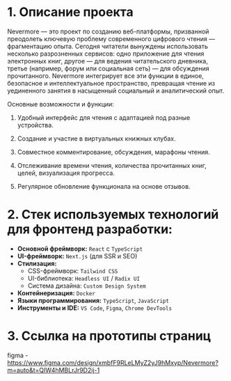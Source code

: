 # 1. Описание проекта 
Nevermore — это проект по созданию веб-платформы, призванной преодолеть ключевую проблему современного цифрового чтения — фрагментацию опыта. Сегодня читатели вынуждены использовать несколько разрозненных сервисов: одно приложение для чтения электронных книг, другое — для ведения читательского дневника, третье (например, форум или социальная сеть) — для обсуждения прочитанного. Nevermore интегрирует все эти функции в единое, безопасное и интеллектуальное пространство, превращая чтение из уединенного занятия в насыщенный социальный и аналитический опыт.

Основные возможности и функции:
 
1. Удобный интерфейс для чтения с адаптацией под разные устройства.

2. Создание и участие в виртуальных книжных клубах.

3. Совместное комментирование, обсуждения, марафоны чтения.

4. Отслеживание времени чтения, количества прочитанных книг, целей, визуализация прогресса.

5. Регулярное обновление функционала на основе отзывов.

# 2. Стек используемых технологий для фронтенд разработки:

- **Основной фреймворк:** `React` с `TypeScript`
- **UI-фреймворк:** `Next.js` (для SSR и SEO)
- **Стилизация:**
    - CSS-фреймворк: `Tailwind CSS`
    - UI-библиотека: `Headless UI` / `Radix UI`
    - Система дизайна: `Custom Design System`
- **Контейнеризация:** `Docker`
- **Языки программирования:** `TypeScript`, `JavaScript`
- **Инструменты и IDE:** `VS Code`, `Figma`, `Chrome DevTools`

# 3. Ссылка на прототипы страниц
figma - https://www.figma.com/design/xmbfF9RLeLMyZ2yJ9hMxyp/Nevermore?m=auto&t=QIW4hMBLrJr9D2ij-1
